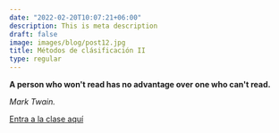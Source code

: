 ```yaml
---
date: "2022-02-20T10:07:21+06:00"
description: This is meta description
draft: false
image: images/blog/post12.jpg
title: Métodos de clásificación II
type: regular
---
```


**A person who won't read has no advantage over one who can't read.**

*Mark Twain.*

[Entra a la clase aquí]()